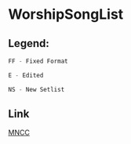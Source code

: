 # WorshipSongList
## Legend:

```python 
FF - Fixed Format

E - Edited

NS - New Setlist
```
## Link
[MNCC](https://github.com/MNCC-Admin/WorshipSongList)
